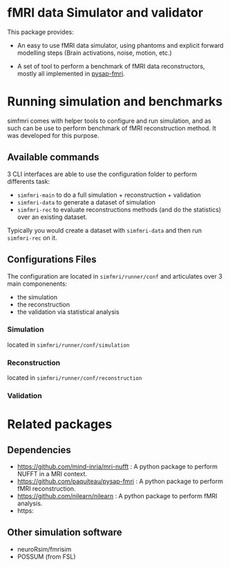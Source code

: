 # fMRI data Simulator  and validator

This package provides:
 - An easy to use fMRI data simulator, using phantoms and explicit forward modelling steps (Brain activations, noise, motion, etc.)
 
 - A set of tool to perform a benchmark of fMRI data reconstructors, mostly all implemented in [pysap-fmri](https://github.com/paquiteau/pysap-fmri). 
 
 
 
 

# Running simulation and benchmarks 

simfmri comes with helper tools to configure and run simulation, and as such can be use to perform benchmark of fMRI reconstruction method.  It was developed for this purpose. 


## Available commands 

3 CLI interfaces are able to use the configuration folder to perform differents task: 
 - `simfmri-main` to do a full simulation + reconstruction + validation 
 - `simfmri-data` to generate a dataset of simulation
 - `simfmri-rec` to evaluate reconstructions methods (and do the statistics) over an existing dataset. 
 
 Typically you would create a dataset with `simfmri-data` and then run `simfmri-rec` on it.
 

## Configurations Files
The configuration  are located in `simfmri/runner/conf` and articulates over 3 main componenents: 
- the simulation
- the reconstruction
- the validation via statistical analysis

### Simulation 
located in `simfmri/runner/conf/simulation`
### Reconstruction
located in `simfmri/runner/conf/reconstruction`

### Validation


# Related packages 
## Dependencies
- https://github.com/mind-inria/mri-nufft : A python package to perform NUFFT in a MRI context.
- https://github.com/paquiteau/pysap-fmri : A python package to perform fMRI reconstruction.
- https://github.com/nilearn/nilearn : A python package to perform fMRI analysis.
- https:

## Other simulation software
 - neuroRsim/fmrisim 
 - POSSUM (from FSL)
 

